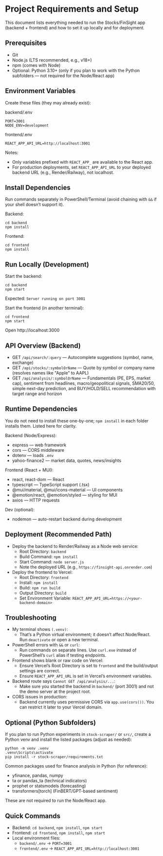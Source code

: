# Project Requirements and Setup

This document lists everything needed to run the Stocks/FinSight app (backend + frontend) and how to set it up locally and for deployment.


## Prerequisites
- Git
- Node.js (LTS recommended, e.g., v18+)
- npm (comes with Node)
- Optional: Python 3.10+ (only if you plan to work with the Python subfolders — not required for the Node/React app)


## Environment Variables
Create these files (they may already exist):

backend/.env
```
PORT=3001
NODE_ENV=development
```

frontend/.env
```
REACT_APP_API_URL=http://localhost:3001
```

Notes:
- Only variables prefixed with `REACT_APP_` are available to the React app.
- For production deployments, set `REACT_APP_API_URL` to your deployed backend URL (e.g., Render/Railway), not localhost.


## Install Dependencies
Run commands separately in PowerShell/Terminal (avoid chaining with `&&` if your shell doesn’t support it).

Backend:
```
cd backend
npm install
```

Frontend:
```
cd frontend
npm install
```


## Run Locally (Development)
Start the backend:
```
cd backend
npm start
```
Expected: `Server running on port 3001`

Start the frontend (in another terminal):
```
cd frontend
npm start
```
Open http://localhost:3000


## API Overview (Backend)
- GET `/api/search/:query` — Autocomplete suggestions (symbol, name, exchange)
- GET `/api/stocks/:symbolOrName` — Quote by symbol or company name (resolves names like "Apple" to AAPL)
- GET `/api/analysis/:symbolOrName` — Fundamentals (PE, EPS, market cap), sentiment from headlines, macro/geopolitical signals, SMA20/50, simple next-day prediction, and BUY/HOLD/SELL recommendation with target range and horizon


## Runtime Dependencies
You do not need to install these one-by-one; `npm install` in each folder installs them. Listed here for clarity.

Backend (Node/Express):
- express — web framework
- cors — CORS middleware
- dotenv — loads `.env`
- yahoo-finance2 — market data, quotes, news/insights

Frontend (React + MUI):
- react, react-dom — React
- typescript — TypeScript support (.tsx)
- @mui/material, @mui/icons-material — UI components
- @emotion/react, @emotion/styled — styling for MUI
- axios — HTTP requests

Dev (optional):
- nodemon — auto-restart backend during development


## Deployment (Recommended Path)
- Deploy the backend to Render/Railway as a Node web service:
  - Root Directory: `backend`
  - Build Command: `npm install`
  - Start Command: `node server.js`
  - Note the deployed URL (e.g., `https://finsight-api.onrender.com`)
- Deploy the frontend to Vercel:
  - Root Directory: `frontend`
  - Install: `npm install`
  - Build: `npm run build`
  - Output Directory: `build`
  - Set Environment Variable: `REACT_APP_API_URL=https://<your-backend-domain>`


## Troubleshooting
- My terminal shows `(.venv)`:
  - That’s a Python virtual environment; it doesn’t affect Node/React. Run `deactivate` or open a new terminal.
- PowerShell errors with `&&` or `curl`:
  - Run commands on separate lines. Use `curl.exe` instead of PowerShell’s `curl` alias if testing endpoints.
- Frontend shows blank or raw code on Vercel:
  - Ensure Vercel’s Root Directory is set to `frontend` and the build/output settings are correct.
  - Ensure `REACT_APP_API_URL` is set in Vercel’s environment variables.
- Backend route says `Cannot GET /api/analysis/...`:
  - Make sure you started the backend in `backend/` (port 3001) and not the demo server at the project root.
- CORS issues in production:
  - Backend currently uses permissive CORS via `app.use(cors())`. You can restrict it later to your Vercel domain.


## Optional (Python Subfolders)
If you plan to run Python experiments in `stock-scraper/` or `src/`, create a Python venv and install the listed packages (adjust as needed):
```
python -m venv .venv
.venv\Scripts\activate
pip install -r stock-scraper/requirements.txt
```
Common packages used for finance analysis in Python (for reference):
- yfinance, pandas, numpy
- ta or pandas_ta (technical indicators)
- prophet or statsmodels (forecasting)
- transformers[torch] (FinBERT/GPT-based sentiment)

These are not required to run the Node/React app.


## Quick Commands
- Backend: `cd backend`, `npm install`, `npm start`
- Frontend: `cd frontend`, `npm install`, `npm start`
- Local environment files:
  - `backend/.env` → `PORT=3001`
  - `frontend/.env` → `REACT_APP_API_URL=http://localhost:3001`
